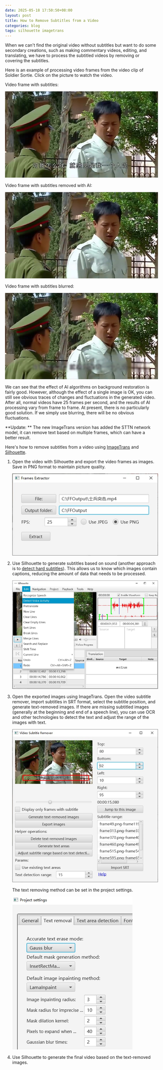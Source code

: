 ```yaml
---
date: 2025-05-18 17:50:50+08:00
layout: post
title: How to Remove Subtitles from a Video
categories: blog
tags: silhouette imagetrans
---
```


When we can't find the original video without subtitles but want to do some secondary creations, such as making commentary videos, editing, and translating, we have to process the subtitled videos by removing or covering the subtitles.

Here is an example of processing video frames from the video clip of Soldier Sortie. Click on the picture to watch the video.

Video frame with subtitles:

[![frame](/album/subtitle-removal/frame52.jpg)](https://github.com/xulihang/BasicCAT-website/releases/download/attachments/Subtitle-Removal-Sample.mp4)

Video frame with subtitles removed with AI:

[![frame ai](/album/subtitle-removal/frame52-ai.jpg)](https://github.com/xulihang/BasicCAT-website/releases/download/attachments/Subtitle-Removal-Sample-AI.mp4)

Video frame with subtitles blurred:

[![frame blur](/album/subtitle-removal/frame52-blur.jpg)](https://github.com/xulihang/BasicCAT-website/releases/download/attachments/Subtitle-Removal-Sample-Blur.mp4)

We can see that the effect of AI algorithms on background restoration is fairly good. However, although the effect of a single image is OK, you can still see obvious traces of changes and fluctuations in the generated video. After all, normal videos have 25 frames per second, and the results of AI processing vary from frame to frame. At present, there is no particularly good solution. If we simply use blurring, there will be no obvious fluctuations.

**Update: ** The new ImageTrans version has added the STTN network model, it can remove text based on multiple frames, which can have a better result.

Here's how to remove subtitles from a video using [ImageTrans](/imagetrans/) and [Silhouette](/silhouette/).


1. Open the video with Silhouette and export the video frames as images. Save in PNG format to maintain picture quality.

   ![Extract Frame](/album/subtitle-removal/extract-frames.jpg)

2. Use Silhouette to generate subtitles based on sound (another approach is to [detect hard subtitles](/how-to-extract-hardcoded-subtitle/)). This allows us to know which images contain captions, reducing the amount of data that needs to be processed.

   ![Detect voice activity](/album/subtitle-removal/detect-voice-activity.jpg)

3. Open the exported images using ImageTrans. Open the video subtitle remover, import subtitles in SRT format, select the subtitle position, and generate text-removed images. If there are missing subtitled images (generally at the beginning and end of a speech line), you can use OCR and other technologies to detect the text and adjust the range of the images with text.

   ![Subtitle Remover](/album/subtitle-removal/subtitle-remover.jpg)

   The text removing method can be set in the project settings.

   ![Text Removal Settings](/album/subtitle-removal/text-removal-settings.jpg)

4. Use Silhouette to generate the final video based on the text-removed images.





